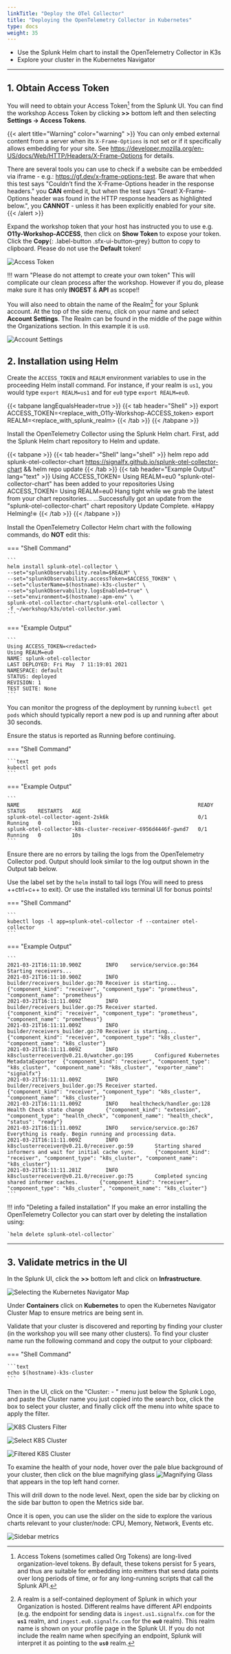 ```yaml
---
linkTitle: "Deploy the OTel Collector"
title: "Deploying the OpenTelemetry Collector in Kubernetes"
type: docs
weight: 35
---
```


* Use the Splunk Helm chart to install the OpenTelemetry Collector in K3s
* Explore your cluster in the Kubernetes Navigator

---

## 1. Obtain Access Token

You will need to obtain your Access Token[^1] from the Splunk UI. You can find the workshop Access Token by clicking **>>** bottom left and then selecting **Settings → Access Tokens**.

{{< alert title="Warning" color="warning" >}}
You can only embed external content from a server when its `X-Frame-Options` is not set or if it specifically allows embedding for your site. See https://developer.mozilla.org/en-US/docs/Web/HTTP/Headers/X-Frame-Options for details.

There are several tools you can use to check if a website can be embedded via iframe - e.g.: https://gf.dev/x-frame-options-test. Be aware that when this test says "Couldn’t find the X-Frame-Options header 
in the response headers." you __CAN__ embed it, but when the test says "Great! X-Frame-Options header was found in the HTTP response headers as highlighted below.", you __CANNOT__ - unless it has been explicitly enabled for your site.
{{< /alert >}}

Expand the workshop token that your host has instructed you to use e.g. **O11y-Workshop-ACCESS**, then click on **Show Token** to expose your token. Click the **Copy**{: .label-button  .sfx-ui-button-grey} button to copy to clipboard. Please do not use the **Default** token!

![Access Token](../images/otel/access-token.png)

!!! warn "Please do not attempt to create your own token"
    This will complicate our clean process after the workshop.
    However if you do, please make sure it has only **INGEST** & **API** as scope!!

You will also need to obtain the name of the Realm[^2] for your Splunk account.  At the top of the side menu, click on your name and select **Account Settings**. The Realm can be found in the middle of the page within the Organizations section.  In this example it is `us0`.

![Account Settings](../images/otel/account-settings.png)

## 2. Installation using Helm

Create the `ACCESS_TOKEN` and `REALM` environment variables to use in the proceeding Helm install command. For instance, if your realm is `us1`, you would type `export REALM=us1` and for `eu0` type `export REALM=eu0`.

{{< tabpane langEqualsHeader=true >}}
  {{< tab header="Shell" >}}
    export ACCESS_TOKEN=<replace_with_O11y-Workshop-ACCESS_token>
    export REALM=<replace_with_splunk_realm>
  {{< /tab >}}
{{< /tabpane >}}

Install the OpenTelemetry Collector using the Splunk Helm chart. First, add the Splunk Helm chart repository to Helm and update.

{{< tabpane >}}
  {{< tab header="Shell" lang="shell" >}}
    helm repo add splunk-otel-collector-chart https://signalfx.github.io/splunk-otel-collector-chart && helm repo update
  {{< /tab >}}
  {{< tab header="Example Output" lang="text" >}}
    Using ACCESS_TOKEN=<redacted>
    Using REALM=eu0
    "splunk-otel-collector-chart" has been added to your repositories
    Using ACCESS_TOKEN=<redacted>
    Using REALM=eu0
    Hang tight while we grab the latest from your chart repositories...
    ...Successfully got an update from the "splunk-otel-collector-chart" chart repository
    Update Complete. ⎈Happy Helming!⎈
  {{< /tab >}}
{{< /tabpane >}}

Install the OpenTelemetry Collector Helm chart with the following commands, do **NOT** edit this:

=== "Shell Command"

    ```
    helm install splunk-otel-collector \
    --set="splunkObservability.realm=$REALM" \
    --set="splunkObservability.accessToken=$ACCESS_TOKEN" \
    --set="clusterName=$(hostname)-k3s-cluster" \
    --set="splunkObservability.logsEnabled=true" \
    --set="environment=$(hostname)-apm-env" \
    splunk-otel-collector-chart/splunk-otel-collector \
    -f ~/workshop/k3s/otel-collector.yaml
    ```

=== "Example Output"

    ```
    Using ACCESS_TOKEN=<redacted>
    Using REALM=eu0
    NAME: splunk-otel-collector
    LAST DEPLOYED: Fri May  7 11:19:01 2021
    NAMESPACE: default
    STATUS: deployed
    REVISION: 1
    TEST SUITE: None
    ```

You can monitor the progress of the deployment by running `kubectl get pods` which should typically report a new pod is up and running after about 30 seconds.

Ensure the status is reported as Running before continuing.

=== "Shell Command"

    ```text
    kubectl get pods
    ```

=== "Example Output"

    ```
    NAME                                                          READY   STATUS    RESTARTS   AGE
    splunk-otel-collector-agent-2sk6k                             0/1     Running   0          10s
    splunk-otel-collector-k8s-cluster-receiver-6956d4446f-gwnd7   0/1     Running   0          10s
    ```

Ensure there are no errors by tailing the logs from the OpenTelemetry Collector pod. Output should look similar to the log output shown in the Output tab below.

Use the label set by the `helm` install to tail logs (You will need to press ++ctrl+c++ to exit). Or use the installed `k9s` terminal UI for bonus points!

=== "Shell Command"

    ```
    kubectl logs -l app=splunk-otel-collector -f --container otel-collector
    ```

=== "Example Output"

    ```
    2021-03-21T16:11:10.900Z        INFO    service/service.go:364  Starting receivers...
    2021-03-21T16:11:10.900Z        INFO    builder/receivers_builder.go:70 Receiver is starting... {"component_kind": "receiver", "component_type": "prometheus", "component_name": "prometheus"}
    2021-03-21T16:11:11.009Z        INFO    builder/receivers_builder.go:75 Receiver started.       {"component_kind": "receiver", "component_type": "prometheus", "component_name": "prometheus"}
    2021-03-21T16:11:11.009Z        INFO    builder/receivers_builder.go:70 Receiver is starting... {"component_kind": "receiver", "component_type": "k8s_cluster", "component_name": "k8s_cluster"}
    2021-03-21T16:11:11.009Z        INFO    k8sclusterreceiver@v0.21.0/watcher.go:195       Configured Kubernetes MetadataExporter  {"component_kind": "receiver", "component_type": "k8s_cluster", "component_name": "k8s_cluster", "exporter_name": "signalfx"}
    2021-03-21T16:11:11.009Z        INFO    builder/receivers_builder.go:75 Receiver started.       {"component_kind": "receiver", "component_type": "k8s_cluster", "component_name": "k8s_cluster"}
    2021-03-21T16:11:11.009Z        INFO    healthcheck/handler.go:128      Health Check state change       {"component_kind": "extension", "component_type": "health_check", "component_name": "health_check", "status": "ready"}
    2021-03-21T16:11:11.009Z        INFO    service/service.go:267  Everything is ready. Begin running and processing data.
    2021-03-21T16:11:11.009Z        INFO    k8sclusterreceiver@v0.21.0/receiver.go:59       Starting shared informers and wait for initial cache sync.      {"component_kind": "receiver", "component_type": "k8s_cluster", "component_name": "k8s_cluster"}
    2021-03-21T16:11:11.281Z        INFO    k8sclusterreceiver@v0.21.0/receiver.go:75       Completed syncing shared informer caches.       {"component_kind": "receiver", "component_type": "k8s_cluster", "component_name": "k8s_cluster"}
    ```

!!! info "Deleting a failed installation"
    If you make an error installing the OpenTelemetry Collector you can start over by deleting the installation using:

    `helm delete splunk-otel-collector`

---

## 3. Validate metrics in the UI

In the Splunk UI, click the **>>** bottom left and click on **Infrastructure**.

![Selecting the Kubernetes Navigator Map](../images/otel/clustermap-nav.png)

Under **Containers** click on **Kubernetes** to open the Kubernetes Navigator Cluster Map to ensure metrics are being sent in.

Validate that your cluster is discovered and reporting by finding your cluster (in the workshop you will see many other clusters). To find your cluster name run the following command and copy the output to your clipboard:

=== "Shell Command"
  
    ```text
    echo $(hostname)-k3s-cluster
    ```

Then in the UI, click on the "Cluster: - " menu just below the Splunk Logo, and paste the Cluster name you just copied into the search box, click the box to select your cluster, and finally click off the menu into white space to apply the filter.

![K8S Clusters Filter](../images/otel/search-k3s-cluster.png)

![Select K8S Cluster](../images/otel/selecting-k3s-cluster.png)

![Filtered K8S Cluster](../images/otel/filtered-k3s-cluster.png)

To examine the health of your node, hover over the pale blue background of your cluster, then click on the blue magnifying glass ![Magnifying Glass](../images/otel/blue-cross.png) that appears in the top left hand corner.

This will drill down to the node level.  Next, open the side bar by clicking on the side bar button to open the Metrics side bar.

Once it is open, you can use the slider on the side to explore the various charts relevant to your cluster/node: CPU, Memory, Network, Events etc.

![Sidebar metrics](../images/otel/explore-metrics.png)

[^1]: Access Tokens (sometimes called Org Tokens) are long-lived organization-level tokens. By default, these tokens persist for 5 years, and thus are suitable for embedding into emitters that send data points over long periods of time, or for any long-running scripts that call the Splunk API.

[^2]: A realm is a self-contained deployment of Splunk in which your Organization is hosted. Different realms have different API endpoints (e.g. the endpoint for sending data is `ingest.us1.signalfx.com` for the **`us1`** realm, and `ingest.eu0.signalfx.com` for the **`eu0`** realm). This realm name is shown on your profile page in the Splunk UI. If you do not include the realm name when specifying an endpoint, Splunk will interpret it as pointing to the **`us0`** realm.
